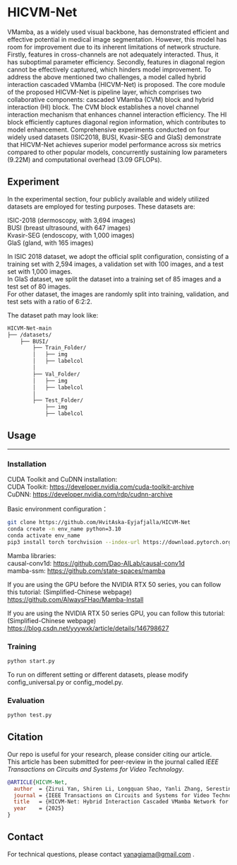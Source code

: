 # HICVM-Net

VMamba, as a widely used visual backbone, has demonstrated efficient and effective potential in medical image segmentation. However, this model has room for improvement due to its inherent limitations of network structure. Firstly, features in cross-channels are not adequately interacted. Thus, it has suboptimal parameter efficiency. Secondly, features in diagonal region cannot be effectively captured, which hinders model improvement. To address the above mentioned two challenges, a model called hybrid interaction cascaded VMamba (HICVM-Net) is proposed. The core module of the proposed HICVM-Net is pipeline layer, which comprises two collaborative components: cascaded VMamba (CVM) block and hybrid interaction (HI) block. The CVM block establishes a novel channel interaction mechanism that enhances channel interaction efficiency. The HI block efficiently captures diagonal region information, which contributes to model enhancement. Comprehensive experiments conducted on four widely used datasets (ISIC2018, BUSI, Kvasir-SEG and GlaS) demonstrate that HICVM-Net achieves superior model performance across six metrics compared to other popular models, concurrently sustaining low parameters (9.22M) and computational overhead (3.09 GFLOPs).


## Experiment
In the experimental section, four publicly available and widely utilized datasets are employed for testing purposes. These datasets are:<br> 

ISIC-2018 (dermoscopy, with 3,694 images)<br>
BUSI (breast ultrasound, with 647 images)<br>
Kvasir-SEG (endoscopy, with 1,000 images)<br> 
GlaS (gland, with 165 images)<br> 


In ISIC 2018 dataset, we adopt the official split configuration, consisting of a training set with 2,594 images, a validation set with 100 images, and a test set with 1,000 images. <br>
In GlaS dataset, we split the dataset into a training set of 85 images and a test set of 80 images. <br>
For other dataset, the images are randomly split into training, validation, and test sets with a ratio of 6:2:2.<br>

The dataset path may look like:
```bash
HICVM-Net-main
├── /datasets/
	├── BUSI/
		├── Train_Folder/
		│   ├── img
		│   ├── labelcol
		│
		├── Val_Folder/
		│   ├── img
		│   ├── labelcol
		│
		├── Test_Folder/
			├── img
			├── labelcol
```


## Usage

---

### **Installation**

CUDA Toolkit and CuDNN installation: <br>
CUDA Toolkit:	https://developer.nvidia.com/cuda-toolkit-archive <br>
CuDNN:			https://developer.nvidia.com/rdp/cudnn-archive <br>

Basic environment configuration：
```bash
git clone https://github.com/HvitAska-Eyjafjalla/HICVM-Net
conda create -n env_name python=3.10
conda activate env_name
pip3 install torch torchvision --index-url https://download.pytorch.org/whl/cu128

```
Mamba libraries:<br>
causal-conv1d:	https://github.com/Dao-AILab/causal-conv1d <br>
mamba-ssm:		https://github.com/state-spaces/mamba <br>

If you are using the GPU before the NVIDIA RTX 50 series, you can follow this tutorial: (Simplified-Chinese webpage)<br>
https://github.com/AlwaysFHao/Mamba-Install <br>

If you are using the NVIDIA RTX 50 series GPU, you can follow this tutorial: (Simplified-Chinese webpage)<br>
https://blog.csdn.net/yyywxk/article/details/146798627 <br>

### **Training**
```bash
python start.py
```
To run on different setting or different datasets, please modify config_universal.py or config_model.py.


### **Evaluation**
```bash
python test.py
``` 


## Citation

Our repo is useful for your research, please consider citing our article. <br>
This article has been submitted for peer-review in the journal called *IEEE Transactions on Circuits and Systems for Video Technology*.<br>
```bibtex
@ARTICLE{HICVM-Net,
  author  = {Zirui Yan, Shiren Li, Longquan Shao, Yanli Zhang, Serestina Viriri, Qian Dong and Guangguang Yang},
  journal = {IEEE Transactions on Circuits and Systems for Video Technology}
  title   = {HICVM-Net: Hybrid Interaction Cascaded VMamba Network for Medical Image Segmentation},
  year    = {2025}
}
```


## Contact
For technical questions, please contact yanagiama@gmail.com .
